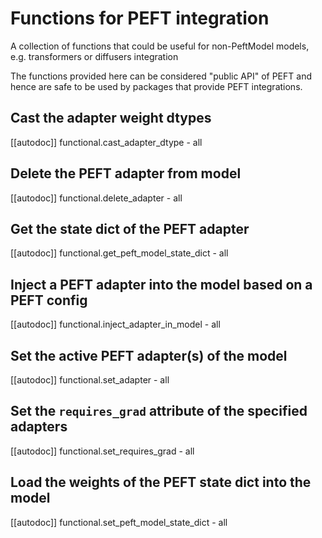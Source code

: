 <!--⚠️ Note that this file is in Markdown but contain specific syntax for our doc-builder (similar to MDX) that may not be
rendered properly in your Markdown viewer.
-->

# Functions for PEFT integration

A collection of functions that could be useful for non-PeftModel models, e.g. transformers or diffusers integration

The functions provided here can be considered "public API" of PEFT and hence are safe to be used by packages that provide PEFT integrations.

## Cast the adapter weight dtypes
[[autodoc]] functional.cast_adapter_dtype
    - all

## Delete the PEFT adapter from model
[[autodoc]] functional.delete_adapter
    - all

## Get the state dict of the PEFT adapter
[[autodoc]] functional.get_peft_model_state_dict
    - all

## Inject a PEFT adapter into the model based on a PEFT config
[[autodoc]] functional.inject_adapter_in_model
    - all

## Set the active PEFT adapter(s) of the model
[[autodoc]] functional.set_adapter
    - all

## Set the `requires_grad` attribute of the specified adapters
[[autodoc]] functional.set_requires_grad
    - all

## Load the weights of the PEFT state dict into the model
[[autodoc]] functional.set_peft_model_state_dict
    - all

